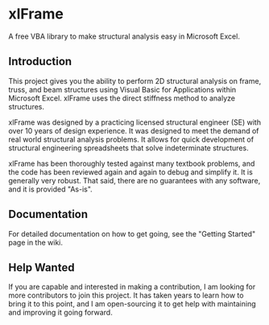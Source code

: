 # xlFrame
A free VBA library to make structural analysis easy in Microsoft Excel.

## Introduction
This project gives you the ability to perform 2D structural analysis on frame, truss, and beam structures using Visual Basic for Applications within Microsoft Excel. xlFrame uses the direct stiffness method to analyze structures.

xlFrame was designed by a practicing licensed structural engineer (SE) with over 10 years of design experience. It was designed to meet the demand of real world structural analysis problems. It allows for quick development of structural engineering spreadsheets that solve indeterminate structures.

xlFrame has been thoroughly tested against many textbook problems, and the code has been reviewed again and again to debug and simplify it. It is generally very robust. That said, there are no guarantees with any software, and it is provided "As-is".

## Documentation
For detailed documentation on how to get going, see the "Getting Started" page in the wiki.

## Help Wanted
If you are capable and interested in making a contribution, I am looking for more contributors to join this project. It has taken years to learn how to bring it to this point, and I am open-sourcing it to get help with maintaining and improving it going forward.
